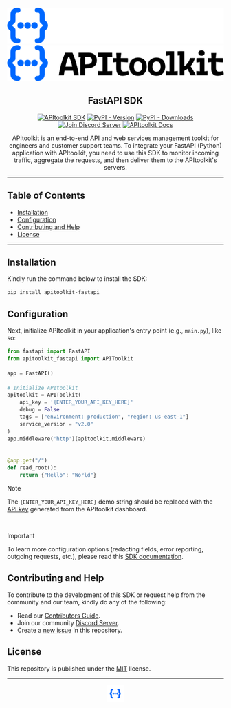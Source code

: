 <div align="center">

![APItoolkit's Logo](https://github.com/apitoolkit/.github/blob/main/images/logo-white.svg?raw=true#gh-dark-mode-only)
![APItoolkit's Logo](https://github.com/apitoolkit/.github/blob/main/images/logo-black.svg?raw=true#gh-light-mode-only)

## FastAPI SDK

[![APItoolkit SDK](https://img.shields.io/badge/APItoolkit-SDK-0068ff?logo=fastapi)](https://github.com/topics/apitoolkit-sdk) [![PyPI - Version](https://img.shields.io/pypi/v/apitoolkit-fastapi)](https://pypi.org/project/apitoolkit-fastapi) [![PyPI - Downloads](https://img.shields.io/pypi/dw/apitoolkit-fastapi)](https://pypi.org/project/apitoolkit-fastapi) [![Join Discord Server](https://img.shields.io/badge/Chat-Discord-7289da)](https://discord.gg/dEB6EjQnKB) [![APItoolkit Docs](https://img.shields.io/badge/Read-Docs-0068ff)](https://apitoolkit.io/docs/sdks/python/fastapi?utm_source=github-sdks) 

APItoolkit is an end-to-end API and web services management toolkit for engineers and customer support teams. To integrate your FastAPI (Python) application with APItoolkit, you need to use this SDK to monitor incoming traffic, aggregate the requests, and then deliver them to the APItoolkit's servers.

</div>

---

## Table of Contents

- [Installation](#installation)
- [Configuration](#configuration)
- [Contributing and Help](#contributing-and-help)
- [License](#license)

---

## Installation

Kindly run the command below to install the SDK:

```sh
pip install apitoolkit-fastapi
```

## Configuration

Next, initialize APItoolkit in your application's entry point (e.g., `main.py`), like so:

```python
from fastapi import FastAPI
from apitoolkit_fastapi import APIToolkit

app = FastAPI()

# Initialize APItoolkit
apitoolkit = APIToolkit(
    api_key = '{ENTER_YOUR_API_KEY_HERE}'
    debug = False
    tags = ["environment: production", "region: us-east-1"]
    service_version = "v2.0"
)
app.middleware('http')(apitoolkit.middleware)


@app.get("/")
def read_root():
    return {"Hello": "World"}
```

> [!NOTE]
> 
> The `{ENTER_YOUR_API_KEY_HERE}` demo string should be replaced with the [API key](https://apitoolkit.io/docs/dashboard/settings-pages/api-keys?utm_source=github-sdks) generated from the APItoolkit dashboard.

<br />

> [!IMPORTANT]
> 
> To learn more configuration options (redacting fields, error reporting, outgoing requests, etc.), please read this [SDK documentation](https://apitoolkit.io/docs/sdks/python/fastapi?utm_source=github-sdks).

## Contributing and Help

To contribute to the development of this SDK or request help from the community and our team, kindly do any of the following:
- Read our [Contributors Guide](https://github.com/apitoolkit/.github/blob/main/CONTRIBUTING.md).
- Join our community [Discord Server](https://discord.gg/dEB6EjQnKB).
- Create a [new issue](https://github.com/apitoolkit/apitoolkit-fastapi/issues/new/choose) in this repository.

## License

This repository is published under the [MIT](LICENSE) license.

---

<div align="center">
    
<a href="https://apitoolkit.io?utm_source=github-sdks" target="_blank" rel="noopener noreferrer"><img src="https://github.com/apitoolkit/.github/blob/main/images/icon.png?raw=true" width="40" /></a>

</div>
